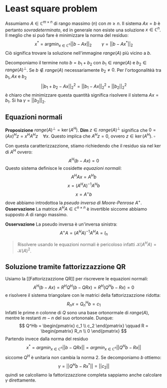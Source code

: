 # Least square problem

Assumiamo $A \in \mathbb{C}^{m\times n}$ di rango massimo ($n$) con $m\geq n$. 
Il sistema $Ax=b$ è pertanto _sovradeterminato_, ed in generale non esiste una soluzione $x \in \mathbb{C}^n$. Il meglio che si può fare è minimizzare la norma del residuo:
$$
x^* = \text{argmin}_{x \in \mathbb{C}^n}||b-Ax||_2 \qquad \gamma = ||b-Ax^*||_2
$$
Ciò significa trovare la soluzione nell'immagine $range(A)$ più vicino a $b$.

Decomponiamo il termine noto $b =b_1 + b_2$ con $b_1 \in range(A)$ e $b_2 \in range(A)^{\perp}$.  Se $b \notin range(A)$ necessariamente $b_2 \neq 0$. Per l'ortogonalitèà tra $b_1, Ax$ e $b_2$ 
$$
||b_1 + b_2 -Ax||_2^2 = ||b_1 - Ax||_2^2 + ||b_2||_2^2
$$
è chiaro che minimizzare questa quantità significa risolvere il sistema $Ax=b_1$. Si ha $\gamma = ||b_2||_2$.

## Equazioni normali

**Proposizione** $range(A)^\perp = \ker(A^H)$.
**Dim** $z \in range(A)^\perp$ significa che $0 = (Ax)^Hz = x^H A^H z \quad\forall x$. Questo implica che $A^Hz = 0$, ovvero $z \in \ker(A^H)$. $\square$

Con questa caratterizzazzione, stiamo richiedendo che il residuo sia nel ker di $A^H$ ovvero:
$$
A^H(b-Ax)=0
$$
Questo sistema definisce le cosidette _equazioni normali_:
$$
A^HAx = A^Hb 
$$
$$
x = (A^HA)^{-1}A^Hb
$$
$$
x = A^+b
$$
dove abbiamo introdottoa la _pseudo inversa di Moore-Penrose_ $A^+$.
**Osservazione** La matrice $A^HA \in \mathbb{C}^{n\times n}$ è invertible siccome abbiamo supposto $A$ di rango massimo.

**Osservazione** La pseudo inversa è un'inversa sinistra:
$$
A^+A = (A^HA)^{-1}A^HA = I_n
$$
> Risolvere usando le equazioni normali è pericoloso infatti $\mathcal{K}(A^HA) = \mathcal{K}(A)^2$.

## Soluzione tramite fattorizzazzione QR

Usiamo la [[Fattorizzazzione QR]] per riscrevere le equazioni normali:
$$
A^H(b-Ax) = R^HQ^H(b-QRx) = R^H(Q^Hb-Rx) = 0
$$
e risolvere il sistema triangolare con le matrici della fattorizzazzione ridotta:
$$
R_nx = Q_n^Hb = c_1
$$
Infatti le prime $n$ colonne di $Q$ sono una base ortonormale di $range(A)$, mentre le restanti $m-n$ del suo ortononale. Dunque:
$$
Q^Hb = 
\begin{pmatrix}
c_1 \\ c_2
\end{pmatrix}
\qquad R = 
\begin{pmatrix}
R_n \\ 0
\end{pmatrix}
$$
Partendo invece dalla norma del residuo
$$
x^* = argmin_{x \in \mathbb{C}^n} ||b-QRx|| = argmin_{x \in \mathbb{C}^n} ||Q^Hb-Rx||
$$
siccome $Q^H$ è unitaria non cambia la norma $2$. Se decomponiamo $b$ ottiemo:
$$
\gamma = ||Q^Hb - Rx^*|| = ||c_2||
$$
quindi se calcoliamo la fattorizzazzione completa sappiamo anche calcolare $\gamma$ direttamente.

